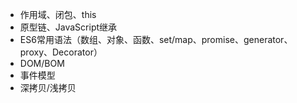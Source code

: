 - 作用域、闭包、this
- 原型链、JavaScript继承
- ES6常用语法（数组、对象、函数、set/map、promise、generator、proxy、Decorator）
- DOM/BOM
- 事件模型
- 深拷贝/浅拷贝


